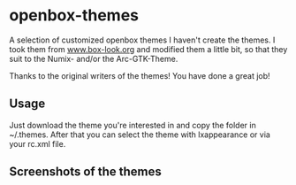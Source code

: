 # openbox-themes
A selection of customized openbox themes
I haven't create the themes. I took them from www.box-look.org and modified them a little bit, so that they suit to the Numix- and/or the Arc-GTK-Theme.

Thanks to the original writers of the themes! You have done a great job!

## Usage
Just download the theme you're interested in and copy the folder in ~/.themes. After that you can select the theme with lxappearance or via your rc.xml file.

## Screenshots of the themes
